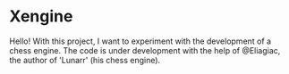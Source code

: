 # Xengine

Hello! With this project, I want to experiment with the development of a chess engine.
The code is under development with the help of @Eliagiac, the author of 'Lunarr' (his chess engine).
